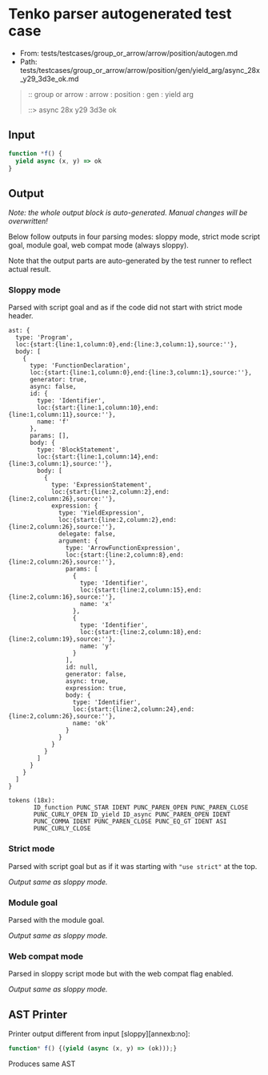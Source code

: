 # Tenko parser autogenerated test case

- From: tests/testcases/group_or_arrow/arrow/position/autogen.md
- Path: tests/testcases/group_or_arrow/arrow/position/gen/yield_arg/async_28x_y29_3d3e_ok.md

> :: group or arrow : arrow : position : gen : yield arg
>
> ::> async 28x y29 3d3e ok

## Input


`````js
function *f() {
  yield async (x, y) => ok
}
`````

## Output

_Note: the whole output block is auto-generated. Manual changes will be overwritten!_

Below follow outputs in four parsing modes: sloppy mode, strict mode script goal, module goal, web compat mode (always sloppy).

Note that the output parts are auto-generated by the test runner to reflect actual result.

### Sloppy mode

Parsed with script goal and as if the code did not start with strict mode header.

`````
ast: {
  type: 'Program',
  loc:{start:{line:1,column:0},end:{line:3,column:1},source:''},
  body: [
    {
      type: 'FunctionDeclaration',
      loc:{start:{line:1,column:0},end:{line:3,column:1},source:''},
      generator: true,
      async: false,
      id: {
        type: 'Identifier',
        loc:{start:{line:1,column:10},end:{line:1,column:11},source:''},
        name: 'f'
      },
      params: [],
      body: {
        type: 'BlockStatement',
        loc:{start:{line:1,column:14},end:{line:3,column:1},source:''},
        body: [
          {
            type: 'ExpressionStatement',
            loc:{start:{line:2,column:2},end:{line:2,column:26},source:''},
            expression: {
              type: 'YieldExpression',
              loc:{start:{line:2,column:2},end:{line:2,column:26},source:''},
              delegate: false,
              argument: {
                type: 'ArrowFunctionExpression',
                loc:{start:{line:2,column:8},end:{line:2,column:26},source:''},
                params: [
                  {
                    type: 'Identifier',
                    loc:{start:{line:2,column:15},end:{line:2,column:16},source:''},
                    name: 'x'
                  },
                  {
                    type: 'Identifier',
                    loc:{start:{line:2,column:18},end:{line:2,column:19},source:''},
                    name: 'y'
                  }
                ],
                id: null,
                generator: false,
                async: true,
                expression: true,
                body: {
                  type: 'Identifier',
                  loc:{start:{line:2,column:24},end:{line:2,column:26},source:''},
                  name: 'ok'
                }
              }
            }
          }
        ]
      }
    }
  ]
}

tokens (18x):
       ID_function PUNC_STAR IDENT PUNC_PAREN_OPEN PUNC_PAREN_CLOSE
       PUNC_CURLY_OPEN ID_yield ID_async PUNC_PAREN_OPEN IDENT
       PUNC_COMMA IDENT PUNC_PAREN_CLOSE PUNC_EQ_GT IDENT ASI
       PUNC_CURLY_CLOSE
`````

### Strict mode

Parsed with script goal but as if it was starting with `"use strict"` at the top.

_Output same as sloppy mode._

### Module goal

Parsed with the module goal.

_Output same as sloppy mode._

### Web compat mode

Parsed in sloppy script mode but with the web compat flag enabled.

_Output same as sloppy mode._

## AST Printer

Printer output different from input [sloppy][annexb:no]:

````js
function* f() {(yield (async (x, y) => (ok)));}
````

Produces same AST
